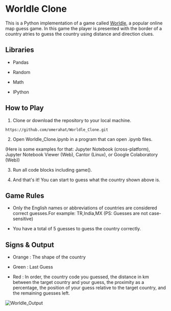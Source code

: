 # Worldle Clone

This is a Python implementation of a game called [Worldle](https://worldle.teuteuf.fr/), a popular online map guess game. In this game the player is presented with the border of a country atries to guess the country using distance and direction clues.

## Libraries

- Pandas

- Random

- Math

- IPython

## How to Play 

1. Clone or download the repository to your local machine.

```
https://github.com/omerahat/Worldle_Clone.git
```
2. Open Worldle_Clone.ipynb in a program that can open .ipynb files.

(Here is some examples for that: Jupyter Notebook (cross-platform), Jupyter Notebook Viewer (Web), Cantor (Linux), or Google Colaboratory (Web))

3. Run all code blocks including game().

4. And that's it! You can start to guess what the country shown above is.


## Game Rules

- Only the English names or abbreviations of countries are considered correct guesses.For example: TR,India,MX (PS: Guesses are not case-sensitive)

- You have a total of 5 guesses to guess the country correctly.

## Signs & Output

- Orange : The shape of the country

- Green : Last Guess

- Red : In order, the country code you guessed, the distance in km between the target country and your guess, the proximity as a percentage, the position of your guess relative to the target country, and the remaining guesses left.



![Worldle_Output](https://user-images.githubusercontent.com/52050768/236161866-343545f4-06e4-4d87-813c-c87b3414106a.jpg)







